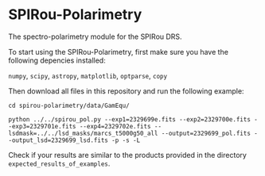# SPIRou-Polarimetry
The spectro-polarimetry module for the SPIRou DRS.

To start using the SPIRou-Polarimetry, first make sure you have the following depencies installed:

`numpy`, `scipy`, `astropy`, `matplotlib`, `optparse`, `copy`

Then download all files in this repository and run the following example:

```
cd spirou-polarimetry/data/GamEqu/

python ../../spirou_pol.py --exp1=2329699e.fits --exp2=2329700e.fits --exp3=2329701e.fits --exp4=2329702e.fits --lsdmask=../../lsd_masks/marcs_t5000g50_all --output=2329699_pol.fits --output_lsd=2329699_lsd.fits -p -s -L
```

Check if your results are similar to the products provided in the directory `expected_results_of_examples`.

